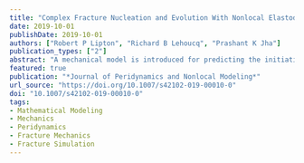 ```yaml
---
title: "Complex Fracture Nucleation and Evolution With Nonlocal Elastodynamics"
date: 2019-10-01
publishDate: 2019-10-01
authors: ["Robert P Lipton", "Richard B Lehoucq", "Prashant K Jha"]
publication_types: ["2"]
abstract: "A mechanical model is introduced for predicting the initiation and evolution of complex fracture patterns without the need for a damage variable or law. The model, a continuum variant of Newton’s second law, uses integral rather than partial differential operators where the region of integration is over finite domain. The force interaction is derived from a novel nonconvex strain energy density function, resulting in a nonmonotonic material model. The resulting equation of motion is proved to be mathematically well-posed. The model has the capacity to simulate nucleation and growth of multiple, mutually interacting dynamic fractures. In the limit of zero region of integration, the model reproduces the classic Griffith model of brittle fracture. The simplicity of the formulation avoids the need for supplemental kinetic relations that dictate crack growth or the need for an explicit damage evolution law."
featured: true
publication: "*Journal of Peridynamics and Nonlocal Modeling*"
url_source: "https://doi.org/10.1007/s42102-019-00010-0"
doi: "10.1007/s42102-019-00010-0"
tags:
- Mathematical Modeling
- Mechanics
- Peridynamics
- Fracture Mechanics
- Fracture Simulation
---
```


